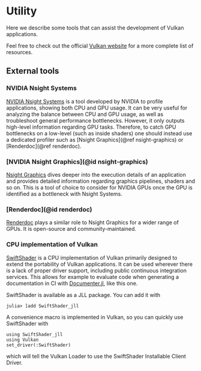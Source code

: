# Utility

Here we describe some tools that can assist the development of Vulkan applications.

Feel free to check out the official [Vulkan website](https://www.vulkan.org/) for a more complete list of resources.

## External tools

### NVIDIA Nsight Systems

[NVIDIA Nsight Systems](https://developer.nvidia.com/nsight-systems) is a tool developed by NVIDIA to profile applications, showing both CPU and GPU usage. It can be very useful for analyzing the balance between CPU and GPU usage, as well as troubleshoot general performance bottlenecks. However, it only outputs high-level information regarding GPU tasks. Therefore, to catch GPU bottlenecks on a low-level (such as inside shaders) one should instead use a dedicated profiler such as [Nsight Graphics](@ref nsight-graphics) or [Renderdoc](@ref renderdoc).

### [NVIDIA Nsight Graphics](@id nsight-graphics)

[Nsight Graphics](https://developer.nvidia.com/nsight-graphics) dives deeper into the execution details of an application and provides detailed information regarding graphics pipelines, shaders and so on. This is a tool of choice to consider for NVIDIA GPUs once the GPU is identified as a bottleneck with Nsight Systems.

### [Renderdoc](@id renderdoc)

[Renderdoc](https://renderdoc.org/) plays a similar role to Nsight Graphics for a wider range of GPUs. It is open-source and community-maintained.

### CPU implementation of Vulkan

[SwiftShader](https://github.com/google/swiftshader) is a CPU implementation of Vulkan primarily designed to extend the portability of Vulkan applications. It can be used wherever there is a lack of proper driver support, including public continuous integration services. This allows for example to evaluate code when generating a documentation in CI with [Documenter.jl](https://github.com/JuliaDocs/Documenter.jl), like this one.

SwiftShader is available as a JLL package. You can add it with

```julia-repl
julia> ]add SwiftShader_jll
```

A convenience macro is implemented in Vulkan, so you can quickly use SwiftShader with

```@example
using SwiftShader_jll
using Vulkan
set_driver(:SwiftShader)
```

which will tell the Vulkan Loader to use the SwiftShader Installable Client Driver.
